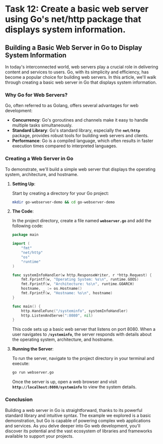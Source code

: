 # Task 12: Create a basic web server using Go's net/http package that displays system information.

## **Building a Basic Web Server in Go to Display System Information**

In today's interconnected world, web servers play a crucial role in delivering content and services to users. Go, with its simplicity and efficiency, has become a popular choice for building web servers. In this article, we'll walk through creating a basic web server in Go that displays system information.

### **Why Go for Web Servers?**

Go, often referred to as Golang, offers several advantages for web development:

- **Concurrency**: Go's goroutines and channels make it easy to handle multiple tasks simultaneously.
- **Standard Library**: Go's standard library, especially the **`net/http`** package, provides robust tools for building web servers and clients.
- **Performance**: Go is a compiled language, which often results in faster execution times compared to interpreted languages.

### **Creating a Web Server in Go**

To demonstrate, we'll build a simple web server that displays the operating system, architecture, and hostname.

1. **Setting Up**:
    
    Start by creating a directory for your Go project:
    
    ```bash
    mkdir go-webserver-demo && cd go-webserver-demo
    ```
    
2. **The Code**:
    
    In the project directory, create a file named **`webserver.go`** and add the following code:
    
    ```go
    package main
    
    import (
        "fmt"
        "net/http"
        "os"
        "runtime"
    )
    
    func systemInfoHandler(w http.ResponseWriter, r *http.Request) {
        fmt.Fprintf(w, "Operating System: %s\n", runtime.GOOS)
        fmt.Fprintf(w, "Architecture: %s\n", runtime.GOARCH)
        hostname, _ := os.Hostname()
        fmt.Fprintf(w, "Hostname: %s\n", hostname)
    }
    
    func main() {
        http.HandleFunc("/systeminfo", systemInfoHandler)
        http.ListenAndServe(":8080", nil)
    }
    ```
    
    This code sets up a basic web server that listens on port 8080. When a user navigates to **`/systeminfo`**, the server responds with details about the operating system, architecture, and hostname.
    
3. **Running the Server**:
    
    To run the server, navigate to the project directory in your terminal and execute:
    
    ```bash
    go run webserver.go
    ```
    
    Once the server is up, open a web browser and visit **`http://localhost:8080/systeminfo`** to view the system details.
    

### **Conclusion**

Building a web server in Go is straightforward, thanks to its powerful standard library and intuitive syntax. The example we explored is a basic demonstration, but Go is capable of powering complex web applications and services. As you delve deeper into Go web development, you'll discover its potential and the vast ecosystem of libraries and frameworks available to support your projects.